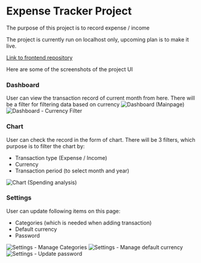 # Expense Tracker Project

The purpose of this project is to record expense / income 

The project is currently run on localhost only, upcoming plan is to make it live.

<a href="https://github.com/appletan9797/expense-tracker-frontend">Link to frontend repository</a>

Here are some of the screenshots of the project UI

### Dashboard
User can view the transaction record of current month from here. There will be a filter for filtering data based on currency
![Dashboard (Mainpage)](https://user-images.githubusercontent.com/65848993/235485804-31a36d49-1f98-4a6a-af78-8a09859e673e.png)
![Dashboard - Currency Filter](https://user-images.githubusercontent.com/65848993/235485817-59d3933e-32b9-4ca8-b4c7-7f286878b3e3.png)

### Chart
User can check the record in the form of chart. 
There will be 3 filters, which purpose is to filter the chart by:
  - Transaction type (Expense / Income)
  - Currency
  - Transaction period (to select month and year)
 
![Chart (Spending analysis)](https://user-images.githubusercontent.com/65848993/235486755-7ebfbc37-ea46-44d4-bdae-a1c3683d96ef.png)

### Settings
User can update following items on this page:
  - Categories (which is needed when adding transaction)
  - Default currency
  - Password
  
![Settings - Manage Categories](https://user-images.githubusercontent.com/65848993/235487485-1a8b5818-c158-4ab2-a477-dcf9d7afaaaf.png)
![Settings - Manage default currency](https://user-images.githubusercontent.com/65848993/235487405-1706fc0a-d73a-4488-9018-bd0b3e88ada7.png)
![Settings - Update password](https://user-images.githubusercontent.com/65848993/235487407-6838453e-a0cc-4872-9f3a-f08298cf9de0.png)
